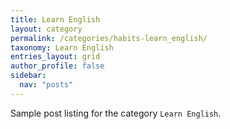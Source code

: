 ```yaml
---
title: Learn English
layout: category
permalink: /categories/habits-learn_english/
taxonomy: Learn English
entries_layout: grid
author_profile: false
sidebar:
  nav: "posts"
---
```


Sample post listing for the category `Learn English`.
